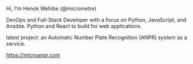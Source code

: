 Hi, I'm Henok Wehibe (@micrometre)

DevOps and Full-Stack Developer with a focus on Python, JavaScript, and Ansible. Python and React to build for web applications.

latest project: an Automatic Number Plate Recognition (ANPR) system as a service.

https://microanpr.com

<!---
micrometre/micrometre is a ✨ special ✨ repository because its `README.md` (this file) appears on your GitHub profile.
You can click the Preview link to take a look at your changes.
--->

